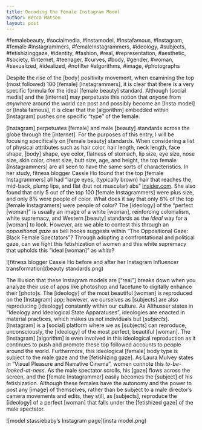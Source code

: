 ```yaml
---
title: Decoding the Female Instagram Model
author: Becca Matson
layout: post
---
```


#femalebeauty, #socialmedia, #Instamodel, #Instafamous, #Instagram, #female #Instagrammers, #femaleInstagrammers, #ideology, #subjects, #fetishizinggaze, #identity, #fashion, #real, #representation, #aesthetic, #society, #internet, #teenager, #curves, #body, #gender, #woman, #sexualized, #idealized, #nofilter #algorithms, #image, #photographs

Despite the rise of the [body] positivity movement, when examining the top (most followed) 100 [female] [Instagrammers], it is clear that there is a very specific formula for the ideal [female beauty] standard. Although [social media] and the [internet] may perpetuate this notion that *anyone* from *anywhere* around the world can post and possibly become an [Insta model] or [Insta famous], it is clear that the [algorithm] embedded within [Instagram] pushes one specific “type” of the female.

[Instagram] perpetuates [female] and male [beauty] standards across the globe through the [internet]. For the purposes of this entry, I will be focusing specifically on [female beauty] standards. When considering a list of physical attributes such as hair color, hair length, neck length, face shape, [body] shape, eye color, flatness of stomach, lip size, eye size, nose size, skin color, chest size, butt size, age, and height, the top female [Instagrammers] are all seen to have the same sorts of characteristics. In her study, fitness blogger Cassie Ho found that the top [female Instagrammers] all had “large eyes, (typically brown) hair that reaches the mid-back, plump lips, and flat (but not muscular) abs” [insider.com](https://www.insider.com/influencer-instagram-photoshop-beauty-standards-2019-9). She also found that only 5 out of the top 100 [female Instagrammers] were plus size, and only 8% were people of color. What does it say that only 8% of the top [female Instagramers] were people of color? The [ideology] of the “perfect [woman]” is usually an image of a white [woman], reinforcing colonialism, white supremacy, and Western [beauty] standards as the *ideal* way for a [woman] to look. However, are we able to contest this through an *oppositional gaze* as bell hooks suggests within “The Oppositional Gaze: Black Female Spectators”? Through adopting a confrontational and political gaze, can we fight this fetishization of women and this white supremacy that upholds this “ideal [woman]” as *white*?

![fitness blogger Cassie Ho before and after her Instagram Influencer transformation](beauty standards.png)

The illusion that these Instagram models are [“real”] breaks down when you analyze their use of apps like photoshop and facetune to digitally enhance their [photo]s. The [ideology] of the most beautiful [woman] is reproduced on the [Instagram] app; however, we ourselves as [subjects] are also reproducing [ideology] constantly within our culture. As Althusser states in “Ideology and Ideological State Apparatuses”, ideologies are enacted in material practices, which makes us not individuals but [*subjects*]. [Instagram] is a [social] platform where we as [subjects] can reproduce, unconsciously, the [ideology] of the most perfect, beautiful [woman]. The [Instagram] [algorithm] is even involved in this ideological reproduction as it continues to push and promote these top followed accounts to people around the world. Furthermore, this ideological [female] body type is subject to the male gaze and the [fetishizing gaze]. As Laura Mulvey states in “Visual Pleasure and Narrative Cinema”, women connote this *to-be-looked-at-ness*. As the male spectator scrolls, his [gaze] flows across the screen, and the [female Instagrammer] easily becomes the [subject] of his fetishization. Although these females have the autonomy and the power to post any [image] of themselves, rather than be subject to a male director’s camera movements and edits, they still, as [subjects], reproduce the [ideology] of a perfect [woman] that falls under the [fetishized gaze] of the male spectator.

![model stassiebaby’s Instagram page](insta model.png)
